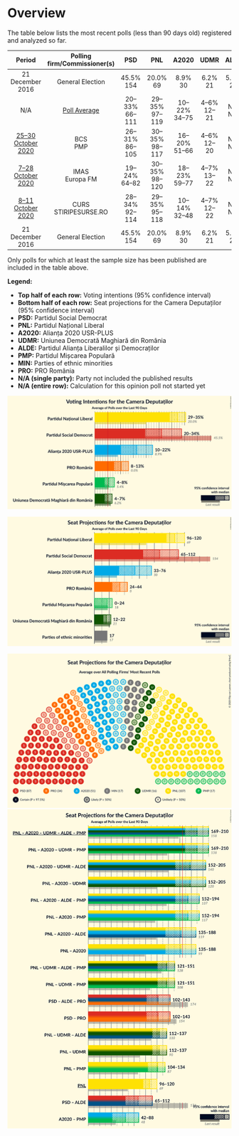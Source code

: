 # Overview

The table below lists the most recent polls (less than 90 days old) registered and analyzed so far.

| Period     | Polling firm/Commissioner(s) | PSD | PNL | A2020 | UDMR | ALDE | PMP | MIN | PRO |
|:----------:|:----------------------------:|:--:|:--:|:--:|:--:|:--:|:--:|:--:|:--:|
| 21 December 2016 | General Election | 45.5% <br> 154 | 20.0% <br> 69 | 8.9% <br> 30 | 6.2% <br> 21 | 5.6% <br> 20 | 5.4% <br> 18 | 0.0% <br> 17 | 0.0% <br> 0 |
| N/A | [Poll Average](average.html) | 20–33% <br> 66–111 | 29–35% <br> 97–119 | 10–22% <br> 34–75 | 4–6% <br> 12–21 | N/A <br> N/A | 4–8% <br> 0–28 | N/A <br> 17 | 4–13% <br> 0–43 |
| [25–30 October 2020](2020-10-30-BCS.html) | BCS <br> PMP | 26–31% <br> 86–105 | 30–35% <br> 98–117 | 16–20% <br> 51–66 | 4–6% <br> 12–20 | N/A <br> N/A | 6–9% <br> 20–29 | N/A <br> 17 | 4–6% <br> 0–21 |
| [7–28 October 2020](2020-10-28-IMAS.html) | IMAS <br> Europa FM | 19–24% <br> 64–82 | 30–35% <br> 98–120 | 18–23% <br> 59–77 | 4–7% <br> 13–22 | N/A <br> N/A | 4–6% <br> 0–20 | N/A <br> 17 | 10–14% <br> 32–45 |
| [8–11 October 2020](2020-10-11-CURS.html) | CURS <br> STIRIPESURSE.RO | 28–34% <br> 92–114 | 29–35% <br> 95–118 | 10–14% <br> 32–48 | 4–7% <br> 12–22 | N/A <br> N/A | 5–8% <br> 0–25 | N/A <br> 17 | 7–11% <br> 23–37 |
| 21 December 2016 | General Election | 45.5% <br> 154 | 20.0% <br> 69 | 8.9% <br> 30 | 6.2% <br> 21 | 5.6% <br> 20 | 5.4% <br> 18 | 0.0% <br> 17 | 0.0% <br> 0 |

Only polls for which at least the sample size has been published are included in the table above.

**Legend:**
+ **Top half of each row:** Voting intentions (95% confidence interval)
+ **Bottom half of each row:** Seat projections for the Camera Deputaților (95% confidence interval)
+ **PSD:** Partidul Social Democrat
+ **PNL:** Partidul Național Liberal
+ **A2020:** Alianța 2020 USR-PLUS
+ **UDMR:** Uniunea Democrată Maghiară din România
+ **ALDE:** Partidul Alianța Liberalilor și Democraților
+ **PMP:** Partidul Mișcarea Populară
+ **MIN:** Parties of ethnic minorities
+ **PRO:** PRO România
+ **N/A (single party):** Party not included the published results
+ **N/A (entire row):** Calculation for this opinion poll not started yet


![Graph with voting intentions not yet produced](average.png "Voting Intentions")

![Graph with seats not yet produced](average-seats.png "Seats")

![Graph with seating plan not yet produced](average-seating-plan.png "Seating Plan")
![Graph with coalitions seats not yet produced](average-coalitions-seats.png "Coalitions Seats")
